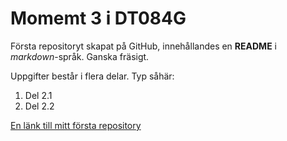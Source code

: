 # Momemt 3 i DT084G
Första repositoryt skapat på GitHub, innehållandes en **README** i *markdown*-språk. Ganska fräsigt.

Uppgifter består i flera delar. Typ såhär:

1. Del 2.1
2. Del 2.2

[En länk till mitt första repository](https://github.com/hildingx/moment3.git)

